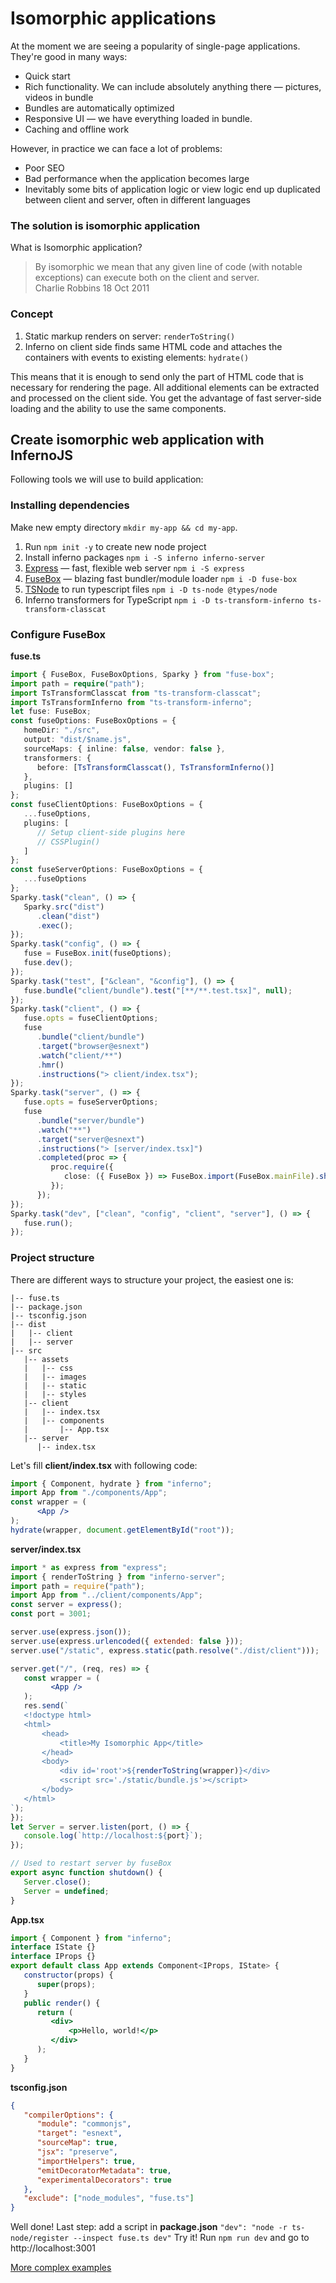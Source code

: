 # Isomorphic applications
At the moment we are seeing a popularity of single-page applications. They're good in many ways:
- Quick start
- Rich functionality. We can include absolutely anything there — pictures, videos in bundle
- Bundles are automatically optimized
- Responsive UI — we have everything loaded in bundle.
- Caching and offline work

However, in practice we can face a lot of problems:
- Poor SEO
- Bad performance when the application becomes large
- Inevitably some bits of application logic or view logic end up duplicated between client and server, often in different languages
### The solution is isomorphic application
What is Isomorphic application?
> By isomorphic we mean that any given line of code (with notable exceptions) can execute both on the client and server.<br>
Charlie Robbins
18 Oct 2011

### Concept
 1. Static markup renders on server: `renderToString()`
 2. Inferno on client side finds same HTML code and attaches the containers with events to existing elements: `hydrate()`

This means that it is enough to send only the part of HTML code that is necessary for rendering the page. All additional elements can be extracted and processed on the client side. You get the advantage of fast server-side loading and the ability to use the same components.

## Create isomorphic web application with InfernoJS

Following tools we will use to build application:
### Installing dependencies
Make new empty directory `mkdir my-app && cd my-app`.
 1. Run `npm init -y` to create new node project
 2. Install inferno packages `npm i -S inferno inferno-server`
 3. [Express](http://expressjs.com) — fast, flexible web server `npm i -S express`
 4. [FuseBox](https://fuse-box.org/) — blazing fast bundler/module loader `npm i -D fuse-box`
 5. [TSNode](https://github.com/TypeStrong/ts-node) to run typescript files `npm i -D ts-node @types/node`
 6. Inferno transformers for TypeScript `npm i -D ts-transform-inferno ts-transform-classcat`
### Configure FuseBox
**fuse.ts**
```ts
import { FuseBox, FuseBoxOptions, Sparky } from "fuse-box";
import path = require("path");
import TsTransformClasscat from "ts-transform-classcat";
import TsTransformInferno from "ts-transform-inferno";
let fuse: FuseBox;
const fuseOptions: FuseBoxOptions = {
   homeDir: "./src",
   output: "dist/$name.js",
   sourceMaps: { inline: false, vendor: false },
   transformers: {
      before: [TsTransformClasscat(), TsTransformInferno()]
   },
   plugins: []
};
const fuseClientOptions: FuseBoxOptions = {
   ...fuseOptions,
   plugins: [
	  // Setup client-side plugins here
      // CSSPlugin()
   ]
};
const fuseServerOptions: FuseBoxOptions = {
   ...fuseOptions
};
Sparky.task("clean", () => {
   Sparky.src("dist")
      .clean("dist")
      .exec();
});
Sparky.task("config", () => {
   fuse = FuseBox.init(fuseOptions);
   fuse.dev();
});
Sparky.task("test", ["&clean", "&config"], () => {
   fuse.bundle("client/bundle").test("[**/**.test.tsx]", null);
});
Sparky.task("client", () => {
   fuse.opts = fuseClientOptions;
   fuse
      .bundle("client/bundle")
      .target("browser@esnext")
      .watch("client/**")
      .hmr()
      .instructions("> client/index.tsx");
});
Sparky.task("server", () => {
   fuse.opts = fuseServerOptions;
   fuse
      .bundle("server/bundle")
      .watch("**")
      .target("server@esnext")
      .instructions("> [server/index.tsx]")
      .completed(proc => {
         proc.require({
            close: ({ FuseBox }) => FuseBox.import(FuseBox.mainFile).shutdown()
         });
      });
});
Sparky.task("dev", ["clean", "config", "client", "server"], () => {
   fuse.run();
});

```
### Project structure
 There are different ways to structure your project, the easiest one is: 
```
|-- fuse.ts
|-- package.json
|-- tsconfig.json
|-- dist
|   |-- client
|   |-- server
|-- src
   |-- assets
   |   |-- css
   |   |-- images
   |   |-- static
   |   |-- styles
   |-- client
   |   |-- index.tsx
   |   |-- components
   |       |-- App.tsx
   |-- server
      |-- index.tsx
```
Let's fill **client/index.tsx** with following code:
```jsx
import { Component, hydrate } from "inferno";
import App from "./components/App";
const wrapper = (
      <App />
);
hydrate(wrapper, document.getElementById("root"));
```
**server/index.tsx** 
```jsx
import * as express from "express";
import { renderToString } from "inferno-server";
import path = require("path");
import App from "../client/components/App";
const server = express();
const port = 3001;

server.use(express.json());
server.use(express.urlencoded({ extended: false }));
server.use("/static", express.static(path.resolve("./dist/client")));

server.get("/", (req, res) => {
   const wrapper = (
         <App />
   );
   res.send(`
   <!doctype html>
   <html>
       <head>
           <title>My Isomorphic App</title>
       </head>
       <body>
           <div id='root'>${renderToString(wrapper)}</div>
           <script src='./static/bundle.js'></script>
       </body>
   </html>
`);
});
let Server = server.listen(port, () => {
   console.log(`http://localhost:${port}`);
});

// Used to restart server by fuseBox
export async function shutdown() {
   Server.close();
   Server = undefined;
}
```
**App.tsx**
```jsx
import { Component } from "inferno";
interface IState {}
interface IProps {}
export default class App extends Component<IProps, IState> {
   constructor(props) {
      super(props);
   }
   public render() {
      return (
         <div>
	         <p>Hello, world!</p>
         </div>
      );
   }
}
```
**tsconfig.json**
```json
{
   "compilerOptions": {
      "module": "commonjs",
      "target": "esnext",
      "sourceMap": true,
      "jsx": "preserve",
      "importHelpers": true,
      "emitDecoratorMetadata": true,
      "experimentalDecorators": true
   },
   "exclude": ["node_modules", "fuse.ts"]
}

```
Well done! Last step: add a script in **package.json**
 `"dev": "node -r ts-node/register --inspect fuse.ts dev"`
 Try it! Run `npm run dev` and go to http://localhost:3001
 
[More complex examples](https://github.com/guuibayer/awesome-inferno#boilerplates)
